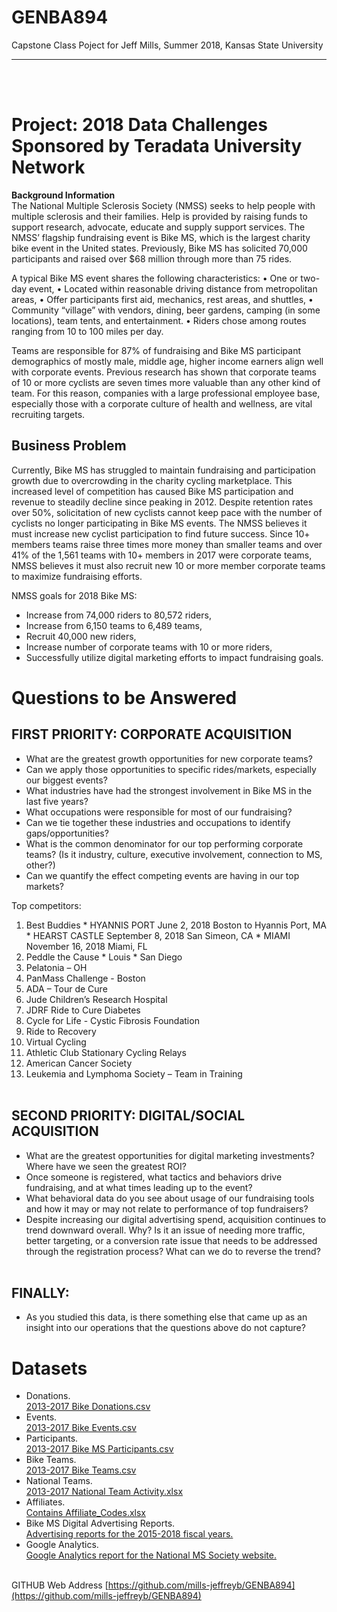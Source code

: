 # GENBA894
Capstone Class Poject for Jeff Mills,
Summer 2018,
Kansas State University
***
<br><br>
# Project: 2018 Data Challenges Sponsored by Teradata University Network
<b>Background Information</b><br> 
The National Multiple Sclerosis Society (NMSS) seeks to help people with multiple sclerosis and their families. Help is provided by raising funds to support research, advocate, educate and supply support services. The NMSS’ flagship fundraising event is Bike MS, which is the largest charity bike event in the United states. Previously, Bike MS has solicited 70,000 participants and raised over $68 million through more than 75 rides.<br>


A typical Bike MS event shares the following characteristics:
•	One or two-day event,
•	Located within reasonable driving distance from metropolitan areas,
•	Offer participants first aid, mechanics, rest areas, and shuttles, 
•	Community “village” with vendors, dining, beer gardens, camping (in some locations), team tents, and entertainment. 
•	Riders chose among routes ranging from 10 to 100 miles per day.


Teams are responsible for 87% of fundraising and Bike MS participant demographics of mostly male, middle age, higher income earners align well with corporate events. Previous research has shown that corporate teams of 10 or more cyclists are seven times more valuable than any other kind of team. For this reason, companies with a large professional employee base, especially those with a corporate culture of health and wellness, are vital recruiting targets. 


## Business Problem
Currently, Bike MS has struggled to maintain fundraising and participation growth due to overcrowding in the charity cycling marketplace. This increased level of competition has caused Bike MS participation and revenue to steadily decline since peaking in 2012. Despite retention rates over 50%, solicitation of new cyclists cannot keep pace with the number of cyclists no longer participating in Bike MS events. The NMSS believes it must increase new cyclist participation to find future success. Since 10+ members teams raise three times more money than smaller teams and over 41% of the 1,561 teams with 10+ members in 2017 were corporate teams, NMSS believes it must also recruit new 10 or more member corporate teams to maximize fundraising efforts. 


NMSS goals for 2018 Bike MS:

  * Increase from 74,000 riders to 80,572 riders,
  * Increase from 6,150 teams to 6,489 teams,
  * Recruit 40,000 new riders,
  * Increase number of corporate teams with 10 or more riders, 
  * Successfully utilize digital marketing efforts to impact fundraising goals.

# Questions to be Answered



## FIRST PRIORITY: CORPORATE ACQUISITION
  * What are the greatest growth opportunities for new corporate teams?
  * Can we apply those opportunities to specific rides/markets, especially our biggest events?
  * What industries have had the strongest involvement in Bike MS in the last five years?
  * What occupations were responsible for most of our fundraising?
  * Can we tie together these industries and occupations to identify gaps/opportunities?
  * What is the common denominator for our top performing corporate teams? (Is it industry, culture, executive involvement, connection to MS, other?)
  * Can we quantify the effect competing events are having in our top markets? 
  
  
Top competitors:
   1. Best Buddies
     * HYANNIS PORT June 2, 2018 Boston to Hyannis Port, MA
     * HEARST CASTLE September 8, 2018 San Simeon, CA
     * MIAMI November 16, 2018 Miami, FL
   2. Peddle the Cause
     * Louis
     * San Diego
   3. Pelatonia – OH
   4. PanMass Challenge - Boston
   5. ADA – Tour de Cure
   6. Jude Children’s Research Hospital
   7. JDRF Ride to Cure Diabetes
   8. Cycle for Life - Cystic Fibrosis Foundation
   9. Ride to Recovery
   10. Virtual Cycling
   11. Athletic Club Stationary Cycling Relays
   12. American Cancer Society
   13. Leukemia and Lymphoma Society – Team in Training
   <br><br>
   
## SECOND PRIORITY: DIGITAL/SOCIAL ACQUISITION
  * What are the greatest opportunities for digital marketing investments? Where have we seen the greatest ROI?
  * Once someone is registered, what tactics and behaviors drive fundraising, and at what times leading up to the event?
  * What behavioral data do you see about usage of our fundraising tools and how it may or may not relate to performance of top fundraisers?
  * Despite increasing our digital advertising spend, acquisition continues to trend downward overall. Why? Is it an issue of needing more traffic, better targeting, or a conversion rate issue that needs to be addressed through the registration process? What can we do to reverse the trend?
   <br><br>
## FINALLY:
  * As you studied this data, is there something else that came up as an insight into our operations that the questions above do not capture? 
   
# Datasets
  * Donations.   <br>
[2013-2017 Bike Donations.csv](http://tunweb.teradata.ws/datasets/Donations.zip)<br>
  * Events.   <br>
[2013-2017 Bike Events.csv](http://tunweb.teradata.ws/datasets/Events.zip) <br>
  * Participants.  <br>
[2013-2017 Bike MS Participants.csv](http://tunweb.teradata.ws/datasets/Participants.zip) <br>
  * Bike Teams.  <br>
[2013-2017 Bike Teams.csv](http://tunweb.teradata.ws/datasets/Bike%20Teams.zip) <br>
  * National Teams.  <br>
[2013-2017 National Team Activity.xlsx](http://tunweb.teradata.ws/datasets/National%20Teams.zip) <br>
  * Affiliates.    <br>
[Contains Affiliate_Codes.xlsx](http://tunweb.teradata.ws/datasets/Affiliates.zip)  <br>
  * Bike MS Digital Advertising Reports.  <br>
[Advertising reports for the 2015-2018 fiscal years.](http://tunweb.teradata.ws/datasets/Bike%20MS%20Digital%20Advertising%20Reports.zip) <br>
  * Google Analytics.  <br>
[Google Analytics report for the National MS Society website.](http://tunweb.teradata.ws/datasets/Google%20Analytics.zip) <br><br>

GITHUB Web Address
[https://github.com/mills-jeffreyb/GENBA894](https://github.com/mills-jeffreyb/GENBA894)
